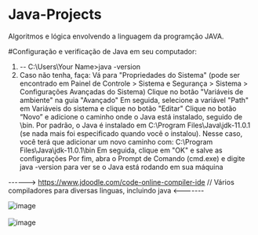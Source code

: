 # Java-Projects
Algoritmos e lógica envolvendo a linguagem da programção JAVA.

#Configuração e verificação de Java em seu computador:
1) -- C:\Users\Your Name>java -version
2) Caso não tenha, faça:
   Vá para "Propriedades do Sistema" (pode ser encontrado em Painel de Controle > Sistema e Segurança > Sistema > Configurações Avançadas do Sistema)
  Clique no botão "Variáveis ​​de ambiente" na guia "Avançado"
  Em seguida, selecione a variável "Path" em Variáveis ​​do sistema e clique no botão "Editar"
  Clique no botão “Novo” e adicione o caminho onde o Java está instalado, seguido de \bin. Por padrão, o Java é instalado em C:\Program Files\Java\jdk-11.0.1 (se nada mais foi especificado quando você o instalou). Nesse caso, você terá que adicionar um novo caminho com:     C:\Program Files\Java\jdk-11.0.1\bin
  Em seguida, clique em "OK" e salve as configurações
  Por fim, abra o Prompt de Comando (cmd.exe) e digite java -version para ver se o Java está rodando em sua máquina

------> https://www.jdoodle.com/code-online-compiler-ide // Vários compiladores para diversas linguas, incluindo java <-------

![image](https://github.com/GuilhermeNobrega/Java-Projects/assets/100214869/5600ccdb-e61d-4571-84ce-e47a61e1718b)<br>
<br>
![image](https://github.com/GuilhermeNobrega/Java-Projects/assets/100214869/e0da2fef-d3a2-4af8-9acc-3c13085a69a6)

